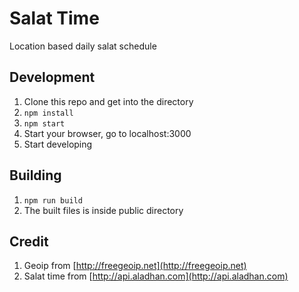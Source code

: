 # Salat Time

Location based daily salat schedule

## Development

1. Clone this repo and get into the directory
2. `npm install`
3. `npm start`
4. Start your browser, go to localhost:3000
5. Start developing

## Building

1. `npm run build`
2. The built files is inside public directory

## Credit

1. Geoip from [http://freegeoip.net](http://freegeoip.net)
2. Salat time from [http://api.aladhan.com](http://api.aladhan.com)
